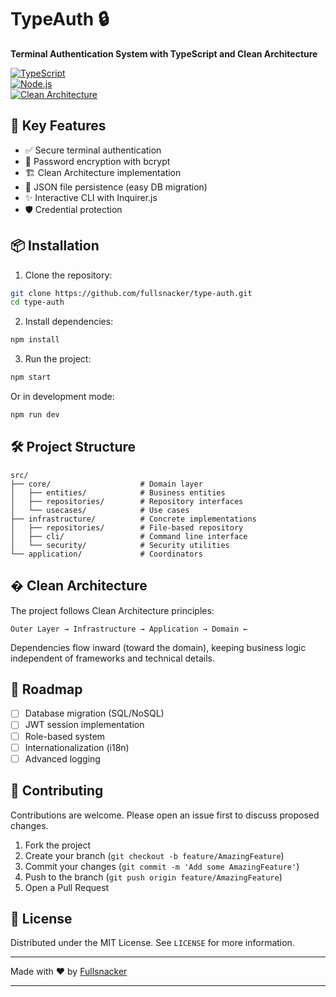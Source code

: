 # TypeAuth 🔒

**Terminal Authentication System with TypeScript and Clean Architecture**

[![TypeScript](https://img.shields.io/badge/TypeScript-3178C6?style=for-the-badge&logo=typescript&logoColor=white)](https://www.typescriptlang.org/)  
[![Node.js](https://img.shields.io/badge/Node.js-339933?style=for-the-badge&logo=nodedotjs&logoColor=white)](https://nodejs.org/)  
[![Clean Architecture](https://img.shields.io/badge/Clean_Architecture-6DB33F?style=for-the-badge)](https://blog.cleancoder.com/uncle-bob/2012/08/13/the-clean-architecture.html)

## 🚀 Key Features

- ✅ Secure terminal authentication
- 🔐 Password encryption with bcrypt
- 🏗️ Clean Architecture implementation
- 📁 JSON file persistence (easy DB migration)
- ✨ Interactive CLI with Inquirer.js
- 🛡️ Credential protection

## 📦 Installation

1. Clone the repository:

```bash
git clone https://github.com/fullsnacker/type-auth.git
cd type-auth
```

2. Install dependencies:

```bash
npm install
```

3. Run the project:

```bash
npm start
```

Or in development mode:

```bash
npm run dev
```

## 🛠️ Project Structure

```
src/
├── core/                    # Domain layer
│   ├── entities/            # Business entities
│   ├── repositories/        # Repository interfaces
│   └── usecases/            # Use cases
├── infrastructure/          # Concrete implementations
│   ├── repositories/        # File-based repository
│   ├── cli/                 # Command line interface
│   └── security/            # Security utilities
└── application/             # Coordinators
```

<!-- ## 🎨 Screenshots

![Main Menu](docs/screenshots/main-menu.png)
_Interactive main menu_

![User Registration](docs/screenshots/register.png)
_Registration process_ -->

## � Clean Architecture

The project follows Clean Architecture principles:

```
Outer Layer → Infrastructure → Application → Domain ←
```

Dependencies flow inward (toward the domain), keeping business logic independent of frameworks and technical details.

## 📝 Roadmap

- [ ] Database migration (SQL/NoSQL)
- [ ] JWT session implementation
- [ ] Role-based system
- [ ] Internationalization (i18n)
- [ ] Advanced logging

## 🤝 Contributing

Contributions are welcome. Please open an issue first to discuss proposed changes.

1. Fork the project
2. Create your branch (`git checkout -b feature/AmazingFeature`)
3. Commit your changes (`git commit -m 'Add some AmazingFeature'`)
4. Push to the branch (`git push origin feature/AmazingFeature`)
5. Open a Pull Request

## 📄 License

Distributed under the MIT License. See `LICENSE` for more information.

---

Made with ❤️ by [Fullsnacker](https://fullsnacker.github.io)

---
